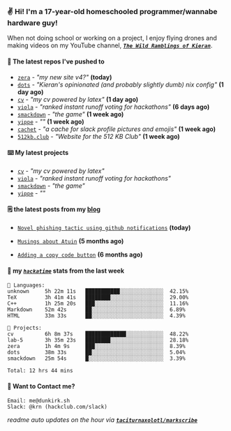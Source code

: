 ### ✌️ Hi! I'm a 17-year-old homeschooled programmer/wannabe hardware guy!

When not doing school or working on a project, I enjoy flying drones and making videos on my YouTube channel, [**_`The Wild Ramblings of Kieran`_**](https://youtube.com/@kieran.rambles).

#### 👷 The latest repos I've pushed to

- [`zera`](https://github.com/taciturnaxolotl/zera) - _"my new site v4?"_ **(today)**
- [`dots`](https://github.com/taciturnaxolotl/dots) - _"Kieran's opinionated (and probably slightly dumb) nix config"_ **(1 day ago)**
- [`cv`](https://github.com/taciturnaxolotl/cv) - _"my cv powered by latex"_ **(1 day ago)**
- [`viola`](https://github.com/taciturnaxolotl/viola) - _"ranked instant runoff voting for hackathons"_ **(6 days ago)**
- [`smackdown`](https://github.com/taciturnaxolotl/smackdown) - _"the game"_ **(1 week ago)**
- [`yippe`](https://github.com/taciturnaxolotl/yippe) - _""_ **(1 week ago)**
- [`cachet`](https://github.com/taciturnaxolotl/cachet) - _"a cache for slack profile pictures and emojis"_ **(1 week ago)**
- [`512kb.club`](https://github.com/kevquirk/512kb.club) - _"Website for the 512 KB Club"_ **(1 week ago)**

#### ⌨️ My latest projects

- [`cv`](https://github.com/taciturnaxolotl/cv) - _"my cv powered by latex"_
- [`viola`](https://github.com/taciturnaxolotl/viola) - _"ranked instant runoff voting for hackathons"_
- [`smackdown`](https://github.com/taciturnaxolotl/smackdown) - _"the game"_
- [`yippe`](https://github.com/taciturnaxolotl/yippe) - _""_

#### 🗒️ the latest posts from my [blog](https://dunkirk.sh)

- [`Novel phishing tactic using github notifications`](https://dunkirk.sh/blog/github-phishing/) **(today)**

- [`Musings about Atuin`](https://dunkirk.sh/blog/atuin/) **(5 months ago)**

- [`Adding a copy code button`](https://dunkirk.sh/blog/adding-a-copy-button/) **(6 months ago)**



#### 📡 my [_`hackatime`_](https://waka.hackclub.com) stats from the last week

```text
💾 Languages:
unknown     5h 22m 11s   ███████████░░░░░░░░░░░░░░  42.15%
TeX         3h 41m 41s   ████████░░░░░░░░░░░░░░░░░  29.00%
C++         1h 25m 20s   ███░░░░░░░░░░░░░░░░░░░░░░  11.16%
Markdown    52m 42s      ██░░░░░░░░░░░░░░░░░░░░░░░  6.89%
HTML        33m 33s      ██░░░░░░░░░░░░░░░░░░░░░░░  4.39%

💼 Projects:
cv          6h 8m 37s    █████████████░░░░░░░░░░░░  48.22%
lab-5       3h 35m 23s   ████████░░░░░░░░░░░░░░░░░  28.18%
zera        1h 4m 9s     ███░░░░░░░░░░░░░░░░░░░░░░  8.39%
dots        38m 33s      ██░░░░░░░░░░░░░░░░░░░░░░░  5.04%
smackdown   25m 54s      █░░░░░░░░░░░░░░░░░░░░░░░░  3.39%

Total: 12 hrs 44 mins
```

#### 📮 Want to Contact me?

```text
Email: me@dunkirk.sh
Slack: @krn (hackclub.com/slack)
```

_readme auto updates on the hour via [**`taciturnaxolotl/markscribe`**](https://github.com/taciturnaxolotl/markscribe)_
